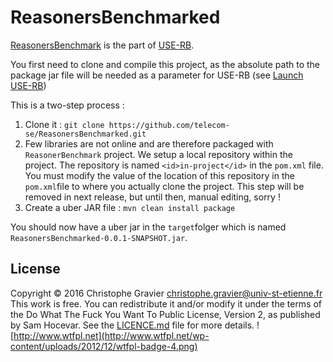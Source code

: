 # ReasonersBenchmarked

[ReasonersBenchmark](https://github.com/telecom-se/ReasonersBenchmarked) is the part of [USE-RB](https://github.com/telecom-se/USE-RB).

You first need to clone and compile this project, as the absolute path to the package jar file will be needed as a parameter for USE-RB (see [Launch USE-RB](https://github.com/telecom-se/USE-RB/blob/master/README.md#launch))

This is a two-step process :

1. Clone it : `git clone https://github.com/telecom-se/ReasonersBenchmarked.git`
1. Few libraries are not online and are therefore packaged with `ReasonerBenchmark` project. We setup a local repository within the project. The repository is named `<id>in-project</id>` in the `pom.xml` file. You must modify the value of the location of this repository in the `pom.xml`file to where you actually clone the project. This step will be removed in next release, but until then, manual editing, sorry !
3. Create a uber JAR file :  `mvn clean install package`

You should now have a uber jar in the `target`folger which is named `ReasonersBenchmarked-0.0.1-SNAPSHOT.jar`.

<a name="licence"></a>
## License

Copyright © 2016 Christophe Gravier <christophe.gravier@univ-st-etienne.fr>
This work is free. You can redistribute it and/or modify it under the terms of the Do What The Fuck You Want To Public License, Version 2, as published by Sam Hocevar. See the [LICENCE.md](https://github.com/telecom-se/USE-RB/blob/master/LICENCE.md) file for more details.
![http://www.wtfpl.net](http://www.wtfpl.net/wp-content/uploads/2012/12/wtfpl-badge-4.png)
